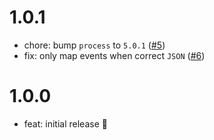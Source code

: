 # 1.0.1

- chore: bump `process` to `5.0.1` ([#5](https://github.com/wolfenrain/flutter_daemon/issues/5))
- fix: only map events when correct `JSON` ([#6](https://github.com/wolfenrain/flutter_daemon/issues/6))

# 1.0.0

- feat: initial release 🎉
